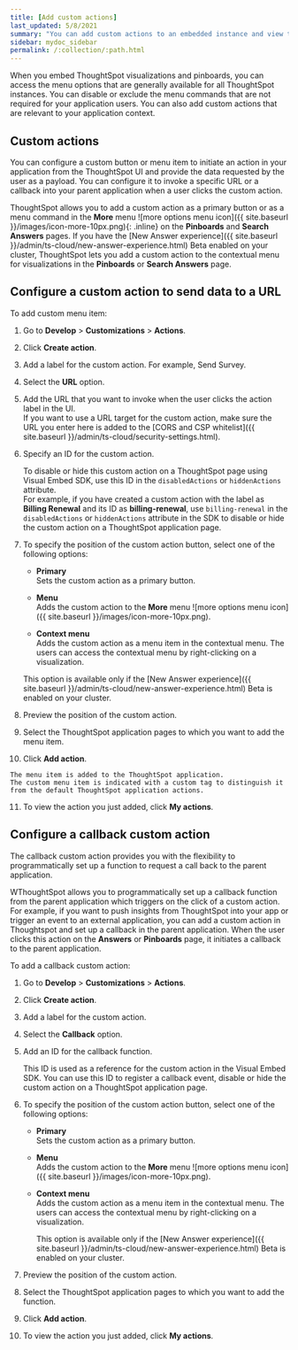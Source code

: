 ```yaml
---
title: [Add custom actions]
last_updated: 5/8/2021
summary: "You can add custom actions to an embedded instance and view them in the menu options on pinboards and visualizations."
sidebar: mydoc_sidebar
permalink: /:collection/:path.html
---
```

When you embed ThoughtSpot visualizations and pinboards, you can access the menu options that are generally available for all ThoughtSpot instances. You can disable or exclude the menu commands that are not required for your application users. You can also add custom actions that are relevant to your application context.


## Custom actions      
You can configure a custom button or menu item to initiate an action in your application from the ThoughtSpot UI and provide the data requested by the user as a payload. You can configure it to invoke a specific URL or a callback into your parent application when a user clicks the custom action.

ThoughtSpot allows you to add a custom action as a primary button or as a menu command in the **More** menu ![more options menu icon]({{ site.baseurl }}/images/icon-more-10px.png){: .inline} on the **Pinboards** and **Search Answers** pages. If you have the [New Answer experience]({{ site.baseurl }}/admin/ts-cloud/new-answer-experience.html)  <span class="badge badge-update">Beta</span> enabled on your cluster, ThoughtSpot lets you add a custom action to the contextual menu for visualizations in the **Pinboards** or **Search Answers** page.


## Configure a custom action to send data to a URL

To add custom menu item:

1. Go to **Develop** &gt; **Customizations** &gt; **Actions**.

2. Click **Create action**.

3. Add a label for the custom action. For example, Send Survey.

4. Select the **URL** option.

5. Add the URL that you want to invoke when the user clicks the action label in the UI.            
   If you want to use a URL target for the custom action, make sure the URL you enter here is added to the [CORS and CSP whitelist]({{ site.baseurl }}/admin/ts-cloud/security-settings.html).

6. Specify an ID for the custom action.

   To disable or hide this custom action on a ThoughtSpot page using Visual Embed SDK, use this ID in the `disabledActions` or `hiddenActions` attribute.          
   For example, if you have created a custom action with the label as **Billing Renewal** and its ID as **billing-renewal**, use `billing-renewal` in the `disabledActions` or `hiddenActions` attribute in the SDK to disable or hide the custom action on a ThoughtSpot application page.   

7. To specify the position of the custom action button, select one of the following options:

    -   **Primary**                         
        Sets the custom action as a primary button.

    -   **Menu**                            
        Adds the custom action to the **More** menu ![more options menu icon]({{ site.baseurl }}/images/icon-more-10px.png).

    -   **Context menu**                                            
        Adds the custom action as a menu item in the contextual menu. The users can access the contextual menu by right-clicking on a visualization.

    This option is available only if the [New Answer experience]({{ site.baseurl }}/admin/ts-cloud/new-answer-experience.html) <span class="badge badge-update">Beta</span> is enabled on your cluster.

8.  Preview the position of the custom action.
9.  Select the ThoughtSpot application pages to which you want to add the menu item.
10.  Click **Add action**.

    The menu item is added to the ThoughtSpot application.
    The custom menu item is indicated with a custom tag to distinguish it from the default ThoughtSpot application actions.

11.  To view the action you just added, click **My actions**.

## Configure a callback custom action

The callback custom action provides you with the flexibility to programmatically set up a function to request a call back to the parent application.

WThoughtSpot allows you to programmatically set up a callback function from the parent application which triggers on the click of a custom action. For example, if you want to push insights from ThoughtSpot into your app or trigger an event to an external application, you can add a custom action in Thoughtspot and set up a callback in the parent application. When the user clicks this action on the **Answers** or **Pinboards** page, it initiates a callback to the parent application.

To add a callback custom action:

1.  Go to **Develop** &gt; **Customizations** &gt; **Actions**.

2.  Click **Create action**.

3.  Add a label for the custom action.

4.  Select the **Callback** option.

5.  Add an ID for the callback function.

    This ID is used as a reference for the custom action in the Visual Embed SDK. You can use this ID to register a callback event, disable or hide the custom action on a ThoughtSpot application page.

6. To specify the position of the custom action button, select one of the following options:

    - **Primary**                         
      Sets the custom action as a primary button.

    - **Menu**                            
      Adds the custom action to the **More** menu ![more options menu icon]({{ site.baseurl }}/images/icon-more-10px.png).

    - **Context menu**                                            
      Adds the custom action as a menu item in the contextual menu. The users can access the contextual menu by right-clicking on a visualization.

      This option is available only if the [New Answer experience]({{ site.baseurl }}/admin/ts-cloud/new-answer-experience.html) <span class="badge badge-update">Beta</span> is enabled on your cluster.

7.  Preview the position of the custom action.

8.  Select the ThoughtSpot application pages to which you want to add the function.

9.  Click **Add action**.

10. To view the action you just added, click **My actions**.
